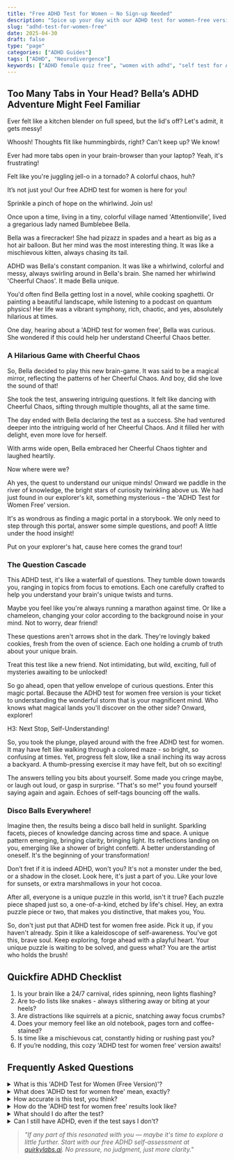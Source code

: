 ```yaml
---
title: "Free ADHD Test for Women – No Sign-up Needed"
description: "Spice up your day with our ADHD test for women-free version! Fun, quick, and designed just for you. Let's adventure together!"
slug: "adhd-test-for-women-free"
date: 2025-04-30
draft: false
type: "page"
categories: ["ADHD Guides"]
tags: ["ADHD", "Neurodivergence"]
keywords: ["ADHD female quiz free", "women with adhd", "self test for ADHD women"]
---
```


## Too Many Tabs in Your Head? Bella’s ADHD Adventure Might Feel Familiar

Ever felt like a kitchen blender on full speed, but the lid's off? Let's admit, it gets messy!

Whoosh! Thoughts flit like hummingbirds, right? Can't keep up? We know!

Ever had more tabs open in your brain-browser than your laptop? Yeah, it's frustrating!

Felt like you're juggling jell-o in a tornado? A colorful chaos, huh? 

It’s not just you! Our free ADHD test for women is here for you!

Sprinkle a pinch of hope on the whirlwind. Join us!

Once upon a time, living in a tiny, colorful village named 'Attentionville', lived a gregarious lady named Bumblebee Bella. 

Bella was a firecracker! She had pizazz in spades and a heart as big as a hot air balloon. But her mind was the most interesting thing. It was like a mischievous kitten, always chasing its tail. 

ADHD was Bella's constant companion. It was like a whirlwind, colorful and messy, always swirling around in Bella's brain. She named her whirlwind 'Cheerful Chaos'. It made Bella unique.

You'd often find Bella getting lost in a novel, while cooking spaghetti. Or painting a beautiful landscape, while listening to a podcast on quantum physics! Her life was a vibrant symphony, rich, chaotic, and yes, absolutely hilarious at times.

One day, hearing about a 'ADHD test for women free', Bella was curious. She wondered if this could help her understand Cheerful Chaos better.

### A Hilarious Game with Cheerful Chaos

So, Bella decided to play this new brain-game. It was said to be a magical mirror, reflecting the patterns of her Cheerful Chaos. And boy, did she love the sound of that!

She took the test, answering intriguing questions. It felt like dancing with Cheerful Chaos, sifting through multiple thoughts, all at the same time. 

The day ended with Bella declaring the test as a success. She had ventured deeper into the intriguing world of her Cheerful Chaos. And it filled her with delight, even more love for herself. 

With arms wide open, Bella embraced her Cheerful Chaos tighter and laughed heartily.

Now where were we?

Ah yes, the quest to understand our unique minds! Onward we paddle in the river of knowledge, the bright stars of curiosity twinkling above us. We had just found in our explorer's kit, something mysterious – the 'ADHD Test for Women Free' version.

It's as wondrous as finding a magic portal in a storybook. We only need to step through this portal, answer some simple questions, and poof! A little under the hood insight!

Put on your explorer's hat, cause here comes the grand tour!

### The Question Cascade

This ADHD test, it's like a waterfall of questions. They tumble down towards you, ranging in topics from focus to emotions. Each one carefully crafted to help you understand your brain's unique twists and turns.

Maybe you feel like you're always running a marathon against time. Or like a chameleon, changing your color according to the background noise in your mind. Not to worry, dear friend! 

These questions aren't arrows shot in the dark. They're lovingly baked cookies, fresh from the oven of science. Each one holding a crumb of truth about your unique brain.

Treat this test like a new friend. Not intimidating, but wild, exciting, full of mysteries awaiting to be unlocked!

So go ahead, open that yellow envelope of curious questions. Enter this magic portal. Because the ADHD test for women free version is your ticket to understanding the wonderful storm that is your magnificent mind. Who knows what magical lands you'll discover on the other side? Onward, explorer!

H3: Next Stop, Self-Understanding!

So, you took the plunge, played around with the free ADHD test for women. It may have felt like walking through a colored maze - so bright, so confusing at times. Yet, progress felt slow, like a snail inching its way across a backyard. A thumb-pressing exercise it may have felt, but oh so exciting!

The answers telling you bits about yourself. Some made you cringe maybe, or laugh out loud, or gasp in surprise. "That's so me!" you found yourself saying again and again. Echoes of self-tags bouncing off the walls.

### Disco Balls Everywhere!

Imagine then, the results being a disco ball held in sunlight. Sparkling facets, pieces of knowledge dancing across time and space. A unique pattern emerging, bringing clarity, bringing light. Its reflections landing on you, emerging like a shower of bright confetti. A better understanding of oneself. It's the beginning of your transformation!

Don’t fret if it is indeed ADHD, won't you? It's not a monster under the bed, or a shadow in the closet. Look here, it's just a part of you. Like your love for sunsets, or extra marshmallows in your hot cocoa.

After all, everyone is a unique puzzle in this world, isn't it true? Each puzzle piece shaped just so, a one-of-a-kind, etched by life's chisel. Hey, an extra puzzle piece or two, that makes you distinctive, that makes you, You.

So, don't just put that ADHD test for women free aside. Pick it up, if you haven't already. Spin it like a kaleidoscope of self-awareness. You've got this, brave soul. Keep exploring, forge ahead with a playful heart. Your unique puzzle is waiting to be solved, and guess what? You are the artist who holds the brush!

## Quickfire ADHD Checklist

1. Is your brain like a 24/7 carnival, rides spinning, neon lights flashing?
2. Are to-do lists like snakes - always slithering away or biting at your heels?
3. Are distractions like squirrels at a picnic, snatching away focus crumbs?
4. Does your memory feel like an old notebook, pages torn and coffee-stained?
5. Is time like a mischievous cat, constantly hiding or rushing past you?
6. If you’re nodding, this cozy 'ADHD test for women free' version awaits!

## Frequently Asked Questions

<details><summary>What is this 'ADHD Test for Women (Free Version)'?</summary>It's a nifty quiz to give you some clues if you might have ADHD. It can't replace a doctor, but it's a good start!</details>

<details><summary>What does 'ADHD test for women free' mean, exactly?</summary>It's a cost-free test to see if you might have ADHD. It's tailored for women. Perfect for a bit of self-discovery over coffee!</details>

<details><summary>How accurate is this test, you think?</summary>This is not a diagnostic tool, sweet pea, it's just a hint. Diagnose propers require a mental health pro. They beat any online test, hands down!</details>

<details><summary>How do the 'ADHD test for women free' results look like?</summary>Results are eye-opening insights about your behaviors! Remember, they're only pointers, not labels. It's like reading a fun personality buzzfeed quiz!</details>

<details><summary>What should I do after the test?</summary>Chuckle at the insights, sit with your feelings, and speak to a professional if you're worried. Celebrate knowledge, darling. Even a tiny insight can become a big win!</details>

<details><summary>Can I still have ADHD, even if the test says I don't?</summary>Of course, ladybug! This test does it’s best, but your feelings are super valid too. Some symptoms might be just too good at hide and seek!</details>


> _\"If any part of this resonated with you — maybe it's time to explore a little further. Start with our free ADHD self-assessment at [quirkylabs.ai](https://quirkylabs.ai). No pressure, no judgment, just more clarity.\"_
